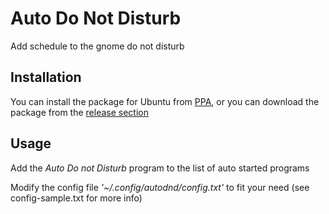 # Auto Do Not Disturb
Add schedule to the gnome do not disturb

## Installation
You can install the package for Ubuntu from [PPA](https://launchpad.net/~isola/+archive/ubuntu/autodnd),
or you can download the package from the [release section](https://github.com/RikyIsola/AutoDND/releases)

## Usage
Add the *Auto Do not Disturb* program to the list of auto started programs

Modify the config file *'~/.config/autodnd/config.txt'* to fit your need
(see config-sample.txt for more info)